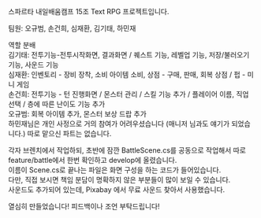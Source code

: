 스파르타 내일배움캠프 15조 Text RPG 프로젝트입니다.

팀원: 오규범, 손건희, 심재환, 김기태, 하민재

역할 분배<br>
김기태: 전투기능-전투시작화면, 결과화면 / 퀘스트 기능, 레벨업 기능, 저장/불러오기 기능, 사운드 기능<br>
심재환: 인벤토리 - 장비 장착, 소비 아이템 소비, 상점 - 구매, 판매, 회복 상점 / 펍 - 미니 게임<br>
손건희: 전투기능 - 턴 진행화면 / 몬스터 관리 / 스킬 기능 추가 / 플레이어 이름, 직업 선택 / 층에 따른 난이도 기능 추가<br>
오규범: 회복 아이템 추가, 몬스터 보상 드랍 추가<br>
하민재님은 개인 사정으로 거의 참여가 어려우셨습니다 (매니저 님과도 얘기가 되었습니다.) 따로 맡으신 파트는 없습니다.

각자 브렌치에서 작업하되, 초반에 잠깐 BattleScene.cs를 공동으로 작업해서 따로 feature/battle에서 한번 확인하고 develop에 올렸습니다.<br>
이름이 Scene.cs로 끝나는 파일은 화면 구성을 하는 코드가 들어있습니다.<br>
다만, 직접 보시면 책임 분담이 명확하지 않은 부분들이 많이 보일 수 있습니다.<br>
사운드도 추가되어 있는데, Pixabay 에서 무료 사운드 찾아서 사용했습니다. <br>

열심히 만들었습니다! 피드백이나 조언 부탁드립니다!
